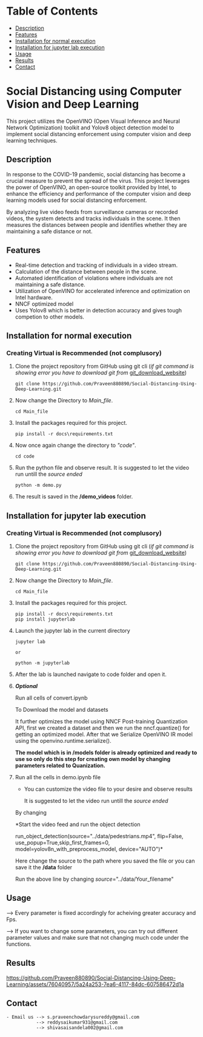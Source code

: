 # Table of Contents

- [Description](#description)
- [Features](#features)
- [Installation for normal execution](#installation-for-normal-execution)
- [Installation for jupyter lab execution](#installation-for-jupyter-lab-execution)
- [Usage](#usage)
- [Results](#results)
- [Contact](#contact)

# Social Distancing using Computer Vision and Deep Learning

This project utilizes the OpenVINO (Open Visual Inference and Neural Network Optimization) toolkit and Yolov8 object detection model to implement social distancing enforcement using computer vision and deep learning techniques.

## Description

In response to the COVID-19 pandemic, social distancing has become a crucial measure to prevent the spread of the virus. This project leverages the power of OpenVINO, an open-source toolkit provided by Intel, to enhance the efficiency and performance of the computer vision and deep learning models used for social distancing enforcement.

By analyzing live video feeds from surveillance cameras or recorded videos, the system detects and tracks individuals in the scene. It then measures the distances between people and identifies whether they are maintaining a safe distance or not.

## Features

- Real-time detection and tracking of individuals in a video stream.
- Calculation of the distance between people in the scene.
- Automated identification of violations where individuals are not maintaining a safe distance.
- Utilization of OpenVINO for accelerated inference and optimization on Intel hardware.
- NNCF optimized model
- Uses Yolov8 which is better in detection accuracy and gives tough competion to other models.

## Installation for normal execution
### Creating Virtual is Recommended (not complusory)

1. Clone the project repository from GitHub using git cli (*if git command is showing error you have to download git from* [git_download_website](https://git-scm.com/downloads))
    ```
    git clone https://github.com/Praveen880890/Social-Distancing-Using-Deep-Learning.git
    
    ```

2. Now change the Directory to *Main_file*.
    
    ```
    cd Main_file
    
    ```

3. Install the packages required for this project.

    ```
    pip install -r docs\requirements.txt

    ```

4. Now once again change the directory to *"code"*.

    ```
    cd code

    ```

5. Run the python file and observe result.
    It is suggested to let the video run untill the *source ended*

    ```
    python -m demo.py
    
    ```

6. The result is saved in the **/demo_videos** folder.

## Installation for jupyter lab execution
### Creating Virtual is Recommended (not complusory)

1. Clone the project repository from GitHub using git cli (*if git command is showing error you have to download git from* [git_download_website](https://git-scm.com/downloads))
    ```
    git clone https://github.com/Praveen880890/Social-Distancing-Using-Deep-Learning.git
    
    ```

2. Now change the Directory to *Main_file*.
    
    ```
    cd Main_file
    
    ```

3. Install the packages required for this project.

    ```
    pip install -r docs\requirements.txt
    pip install jupyterlab

    ```

4. Launch the jupyter lab in the current directory

    ```
    jupyter lab

    or

    python -m jupyterlab

    ```

5. After the lab is launched navigate to code folder and open it.

6. ***Optional*** 
    
    Run all cells of convert.ipynb
    
    To Download the model and datasets
    
    It further optimizes the model using NNCF Post-training Quantization API, first we created a dataset and then we run the nncf.quantize() for getting an optimized model. After that we Serialize OpenVINO IR model using the openvino.runtime.serialize().

    **The model which is in /models folder is already optimized and ready to use so only do this step for creating own model by changing parameters related to Quanization.**

7. Run all the cells in demo.ipynb file 
    - You can customize the video file to your desire and observe results
      
      It is suggested to let the video run untill the *source ended*
   
    By changing
    
    *Start the video feed and run the object detection
    
    run_object_detection(source="../data/pedestrians.mp4", flip=False, use_popup=True,skip_first_frames=0, model=yolov8n_with_preprocess_model, device="AUTO")*
    
    Here change the source to the path where you saved the file or you can save it the **/data** folder 
    
    Run the above line by changing *source*="../data/Your_filename"
## Usage

--> Every parameter is fixed accordingly for acheiving greater accuracy and Fps.

--> If you want to change some parameters, you can try out different parameter values and make sure that not changing much code under the functions.

## Results 



https://github.com/Praveen880890/Social-Distancing-Using-Deep-Learning/assets/76040957/5a24a253-7ea6-4117-84dc-607586472d1a




## Contact 
    - Email us --> s.praveenchowdarysureddy@gmail.com
               --> reddysaikumar931@gmail.com
               --> shivasaisandela002@gmail.com
